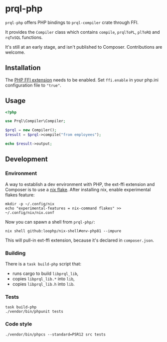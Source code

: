 # prql-php

`prql-php` offers PHP bindings to `prql-compiler` crate through FFI.

It provides the `Compiler` class which contains `compile`, `prqlToPL`, `plToRQ`
and `rqToSQL` functions.

It's still at an early stage, and isn't published to Composer. Contributions are
welcome.

## Installation

The [PHP FFI extension](https://www.php.net/manual/en/book.ffi.php) needs to be
enabled. Set `ffi.enable` in your php.ini configuration file to `"true"`.

## Usage

```php
<?php

use Prql\Compiler\Compiler;

$prql = new Compiler();
$result = $prql->compile("from employees");

echo $result->output;
```

## Development

### Environment

A way to establish a dev environment with PHP, the ext-ffi extension and
Composer is to use a [nix flake](https://github.com/loophp/nix-shell). After
installing nix, enable experimental flakes feature:

```
mkdir -p ~/.config/nix
echo "experimental-features = nix-command flakes" >> ~/.config/nix/nix.conf
```

Now you can spawn a shell from `prql-php/`:

```
nix shell github:loophp/nix-shell#env-php81 --impure
```

This will pull-in ext-ffi extension, because it's declared in `composer.json`.

### Building

There is a `task build-php` script that:

- runs cargo to build `libprql_lib`,
- copies `libprql_lib.*` into `lib`,
- copies `libprql_lib.h` into `lib`.

### Tests

```
task build-php
./vendor/bin/phpunit tests
```

### Code style

```
./vendor/bin/phpcs --standard=PSR12 src tests
```
